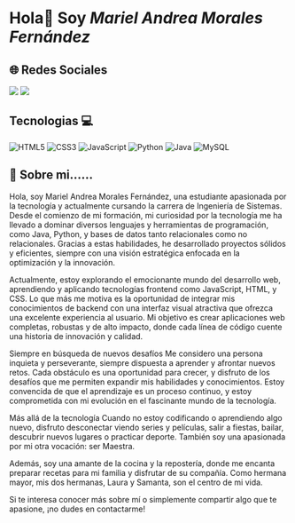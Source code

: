 # Hola👋 Soy <em>Mariel Andrea Morales Fernández</em> 
## 🌐 Redes Sociales
<div> 
  
 <a href="https://www.instagram.com/mariel_morfe/" target="_blank"><img src="https://img.shields.io/badge/-Instagram-%23E4405F?style=for-the-badge&logo=instagram&logoColor=white" target="_blank"></a>
 <a href="https://www.facebook.com/profile.php?id=100012224658090" target="_blank"><img src="https://img.shields.io/badge/-Facebook-%231877F2?style=for-the-badge&logo=facebook&logoColor=white" target="_blank"></a>

## Tecnologias 💻
![HTML5](https://img.shields.io/badge/html5-%23E34F26.svg?style=for-the-badge&logo=html5&logoColor=white)
![CSS3](https://img.shields.io/badge/css3-%231572B6.svg?style=for-the-badge&logo=css3&logoColor=white)
![JavaScript](https://img.shields.io/badge/javascript-%23323330.svg?style=for-the-badge&logo=javascript&logoColor=%23F7DF1E)
![Python](https://img.shields.io/badge/python-3670A0?style=for-the-badge&logo=python&logoColor=ffdd54)
![Java](https://img.shields.io/badge/java-%23ED8B00.svg?style=for-the-badge&logo=openjdk&logoColor=white)
![MySQL](https://img.shields.io/badge/mysql-%2300f.svg?style=for-the-badge&logo=mysql&logoColor=white)
<br/>

## 🚀 Sobre mi......
Hola, soy Mariel Andrea Morales Fernández, una estudiante apasionada por la tecnología y actualmente cursando la carrera de Ingeniería de Sistemas.
Desde el comienzo de mi formación, mi curiosidad por la tecnología me ha llevado a dominar diversos lenguajes y herramientas de programación, como Java, Python, y bases de datos tanto relacionales como no relacionales. Gracias a estas habilidades, he desarrollado proyectos sólidos y eficientes, siempre con una visión estratégica enfocada en la optimización y la innovación.

Actualmente, estoy explorando el emocionante mundo del desarrollo web, aprendiendo y aplicando tecnologías frontend como JavaScript, HTML, y CSS. Lo que más me motiva es la oportunidad de integrar mis conocimientos de backend con una interfaz visual atractiva que ofrezca una excelente experiencia al usuario. Mi objetivo es crear aplicaciones web completas, robustas y de alto impacto, donde cada línea de código cuente una historia de innovación y calidad.

Siempre en búsqueda de nuevos desafíos
Me considero una persona inquieta y perseverante, siempre dispuesta a aprender y afrontar nuevos retos. Cada obstáculo es una oportunidad para crecer, y disfruto de los desafíos que me permiten expandir mis habilidades y conocimientos. Estoy convencida de que el aprendizaje es un proceso continuo, y estoy comprometida con mi evolución en el fascinante mundo de la tecnología.

Más allá de la tecnología
Cuando no estoy codificando o aprendiendo algo nuevo, disfruto desconectar viendo series y películas, salir a fiestas, bailar, descubrir nuevos lugares o practicar deporte. También soy una apasionada por mi otra vocación: ser Maestra.

Además, soy una amante de la cocina y la repostería, donde me encanta preparar recetas para mi familia y disfrutar de su compañía. Como hermana mayor, mis dos hermanas, Laura y Samanta, son el centro de mi vida.

Si te interesa conocer más sobre mí o simplemente compartir algo que te apasione, ¡no dudes en contactarme!
